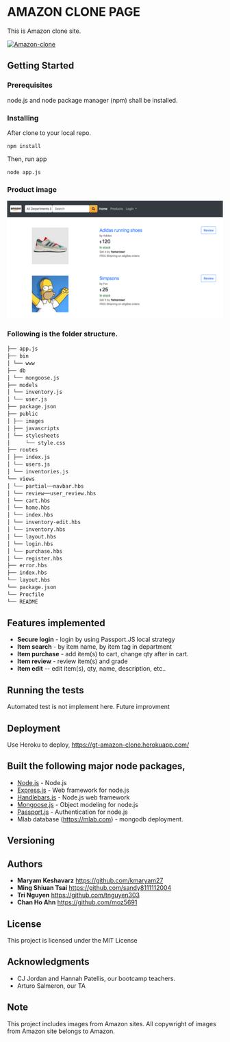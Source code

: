 # AMAZON CLONE PAGE

This is Amazon clone site.

<a href="https://drive.google.com/file/d/164fkjzPPeEIA5m1xvJlovhRdrDr3v8Z2/view"><img alt="Amazon-clone" style="width:900px;height:auto;" src="https://github.com/moz5691/amazon_clone/blob/41812e4cff0c626e1dbc00cb25f8f5773f44c901/AmazonClone.com.gif"/></a>

## Getting Started

### Prerequisites

node.js and node package manager (npm) shall be installed.

### Installing

After clone to your local repo.

```javascripts
npm install
```

Then, run app

```
node app.js
```

### Product image

![Upload Photo](public/doc-image/product1.png)

### Following is the folder structure.

```bash
├── app.js
├── bin
│ └── www
├── db
│ └── mongoose.js
├── models
│ └── inventory.js
│ └── user.js
├── package.json
├── public
│ ├── images
│ ├── javascripts
│ └── stylesheets
│     └── style.css
├── routes
│ ├── index.js
│ └── users.js
│ └── inventories.js
└── views
│ └── partial──navbar.hbs
│ └── review──user_review.hbs
│ └── cart.hbs
│ └── home.hbs
│ └── index.hbs
│ └── inventory-edit.hbs
│ └── inventory.hbs
│ └── layout.hbs
│ └── login.hbs
│ └── purchase.hbs
│ └── register.hbs
├── error.hbs
├── index.hbs
└── layout.hbs
└── package.json
└── Procfile
└── README
```

## Features implemented

- **Secure login** - login by using Passport.JS local strategy
- **Item search** - by item name, by item tag in department
- **Item purchase** - add item(s) to cart, change qty after in cart.
- **Item review** - review item(s) and grade
- **Item edit** -- edit item(s), qty, name, description, etc..

## Running the tests

Automated test is not implement here. Future improvment

## Deployment

Use Heroku to deploy, https://gt-amazon-clone.herokuapp.com/

## Built the following major node packages,

- [Node.js](https://nodejs.org/) - Node.js
- [Express.js](https://expressjs.com) - Web framework for node.js
- [Handlebars.js](https://handlebarsjs.com) - Node.js web framework
- [Mongoose.js](https://mongoosejs.com) - Object modeling for node.js
- [Passport.js](http://www.passportjs.org) - Authentication for node.js
- Mlab database (https://mlab.com) - mongodb deployment.

## Versioning

## Authors

- **Maryam Keshavarz** https://github.com/kmaryam27
- **Ming Shiuan Tsai** https://github.com/sandy8111112004
- **Tri Nguyen** https://github.com/tnguyen303
- **Chan Ho Ahn** https://github.com/moz5691

## License

This project is licensed under the MIT License

## Acknowledgments

- CJ Jordan and Hannah Patellis, our bootcamp teachers.
- Arturo Salmeron, our TA

## Note

This project includes images from Amazon sites. All copywright of images from Amazon site belongs to Amazon.
